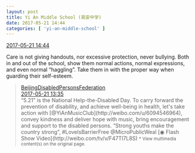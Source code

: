 ```yaml
---
layout: post
title: Yi An Middle School (易安中学)
date: 2017-05-21 14:44
categories: [ 'yi-an-middle-school' ]
---
```


<div class="weibo-info">
  <a href="http://weibo.com/6074218720/F48lPinNB">2017-05-21 14:44</a>
</div>

Care is not giving handouts, nor excessive protection, never bullying. Both in and out of the school, show them normal actions, normal expressions, and even normal “haggling”. Take them in with the proper way when guarding their self-esteem.

<!-- more -->

> <div class="weibo-post-name">
>   <a href="http://weibo.com/u/2611704931">BeijingDisabledPersonsFederation</a>
> </div>
> <div class="weibo-info">
>   <a href="http://weibo.com/2611704931/F47TI7L8S">2017-05-21 13:35</a>
> </div>
> “5.21” is the National Help-the-Disabled Day. To carry forward the prevention of disability, and achieve well-being in health, let's take action with [@YiAnMusicClub](http://weibo.com/u/6094546964), convey kindness and deliver hope with music, bring encouragement and support to the disabled persons. “Strong youths make the country strong”, #LoveIsBarrierFree @MicroPublicWeal [◉ Flash Show Video](http://weibo.com/tv/v/F47TI7L8S)  
> <small>* View multimedia content(s) on the original page.</small>
